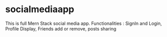 # socialmediaapp
This is full Mern Stack social media app. Functionalities : SignIn and Login, Profile Display, Friends add or remove, posts sharing
